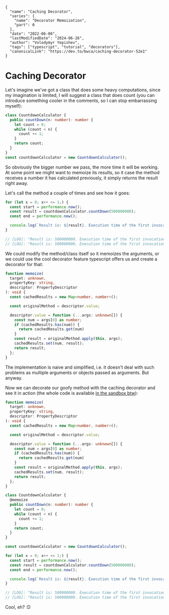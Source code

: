 ```ic-metadata
{
  "name": "Caching Decorator",
  "series": {
    "name": "Decorator Memoization",
    "part": 0
  },
  "date": "2022-06-06",
  "lastModifiedDate": "2024-06-26",
  "author": "Volodymyr Yepishev",
  "tags": ["typescript", "tutorial", "decorators"],
  "canonicalLink": "https://dev.to/bwca/caching-decorator-52e1"
}
```

# Caching Decorator

Let's imagine we've got a class that does some heavy computations, since my imagination is limited, I will suggest a class that does count (you can introduce something cooler in the comments, so I can stop embarrassing myself):

```typescript
class CountdownCalculator {
  public countDown(n: number): number {
    let count = 0;
    while (count < n) {
      count += 1;
    }
    return count;
  }
}
const countdownCalculator = new CountdownCalculator();
```

So obviously the bigger number we pass, the more time it will be working. At some point we might want to memoize its results, so it case the method receives a number it has calculated previously, it simply returns the result right away.

Let's call the method a couple of times and see how it goes:

```typescript
for (let x = 0; x++ <= 1;) {
  const start = performance.now();
  const result = countdownCalculator.countDown(500000000);
  const end = performance.now();

  console.log(`Result is: ${result}. Execution time of the first invocation: ${end - start} ms`);
}

// [LOG]: "Result is: 500000000. Execution time of the first invocation: 157.19999992847443 ms" 
// [LOG]: "Result is: 500000000. Execution time of the first invocation: 156 ms"
```

We could modify the method/class itself so it memoizes the arguments, or we could use the cool decorator feature typescript offers us and create a decorator for that:

```typescript
function memoize(
  target: unknown,
  propertyKey: string,
  descriptor: PropertyDescriptor
): void {
  const cachedResults = new Map<number, number>();

  const originalMethod = descriptor.value;

  descriptor.value = function (...args: unknown[]) {
    const num = args[0] as number;
    if (cachedResults.has(num)) {
      return cachedResults.get(num)
    }
    const result = originalMethod.apply(this, args);
    cachedResults.set(num, result);
    return result;
  };
}
```

The implementation is naive and simplified, i.e. it doesn't deal with such problems as multiple arguments or objects passed as arguments. But anyway.

Now we can decorate our goofy method with the caching decorator and see it in action (the whole code is available [in the sandbox btw](https://www.typescriptlang.org/play?#code/GYVwdgxgLglg9mABAWwKbLjAXqgFAWAChFEoBDAJwHNUoAuRcAazDgHcwAaIkgBwri9UFKAE8A0qlEMAzlAowwVbsUQATVDIgLeUOBQYAFAUJGiAIpu0xd+ogEoGAN0xrEAbx6IICOd7IQABaoagBKmiAANlAyiAC8iGCobIgAsmS8ADxgIMgARsKcibkFFAB8uPYA3ERePmB++jBUimSRqbSBcG4JGlo6ehQAdE5tIKg1hF591rbDo5Hj8YigkLAIiLhD25RUMgzMrBwA2gC69h5eJPV+OcjLuzLHAAyniGSxd6WTJCQwwJsIAFgmEItEZENAh9cHd7BdPKpfogKLQQBQkECgiFwjIojEhjQoDDcvYrogAL5km5QZFgmkJJotMBtDpQLpqIYZXiRUS4NkwGRFR7VKnA7F0iEyWjE5BFFG46IixG0qBopDyvE-CmTSlTQgQSIfWIAYTg4CganYYGNbQgUTIg0uqgAAmgMNhUF5eCA8pEYBBvGawFBzFaYQwvsJHMV8sInUjIrRA+bls8tSQ2IEYInAUGaZlEvCydc84gANQJACM6YpZJRqvRyeDWt1uqI1KbFqtNsidsNjoSSRSpvNlo4Pb7Dv0lUmRGA+k2iZpAA9U1VEMuy2XEJkq1Ui6oO3JKPTEKZ5xRkGRIKghkcZ3VfDSNdFlj5R93bfbBkN38HQxwuAAKzPKBYGgUqJYNDSqBgD0Z7CBeV43ne7APnqUEyHAiZDJEcBULgAAGOJ4ogAoMAAJO4L5QOSQyIAAosuqB2usSCwGgiBwACbKoCsMAUH4iguECbGUe4sFuAAtIgx4iOSKAyIRSptnqRBAA)):

```typescript
function memoize(
  target: unknown,
  propertyKey: string,
  descriptor: PropertyDescriptor
): void {
  const cachedResults = new Map<number, number>();

  const originalMethod = descriptor.value;

  descriptor.value = function (...args: unknown[]) {
    const num = args[0] as number;
    if (cachedResults.has(num)) {
      return cachedResults.get(num)
    }
    const result = originalMethod.apply(this, args);
    cachedResults.set(num, result);
    return result;
  };
}

class CountdownCalculator {
  @memoize
  public countDown(n: number): number {
    let count = 0;
    while (count < n) {
      count += 1;
    }
    return count;
  }
}

const countdownCalculator = new CountdownCalculator();

for (let x = 0; x++ <= 1;) {
  const start = performance.now();
  const result = countdownCalculator.countDown(500000000);
  const end = performance.now();

  console.log(`Result is: ${result}. Execution time of the first invocation: ${end - start} ms`);
}

// [LOG]: "Result is: 500000000. Execution time of the first invocation: 156.40000009536743 ms" 
// [LOG]: "Result is: 500000000. Execution time of the first invocation: 0 ms" 
```

Cool, eh? :D